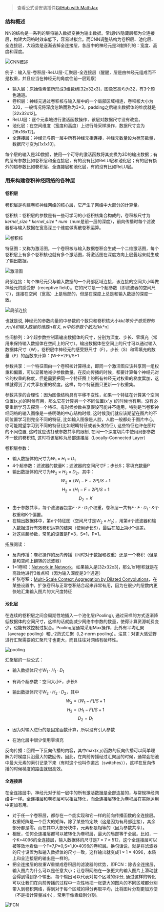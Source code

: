 > 查看公式请安装插件[GitHub with MathJax](https://chrome.google.com/webstore/detail/github-with-mathjax/ioemnmodlmafdkllaclgeombjnmnbima)


### 结构概述
NN的结构是一系列的层将输入数据变换为输出数据。常规NN隐藏层都为全连接层，构建大网络时效率低下，容易过拟合。而CNN调整结构为卷积层、池化层、全连接层，大趋势是逐渐去掉全连接层，各层中的神经元是3维排列的：宽度、高度和深度。

![CNN概述](image/CNN概述.jpg)

例子：输入层-卷积层-ReLU层-汇聚层-全连接层（醒醒，层是由神经元组成而不是权重，并且应当在神经元的角度往前一层观察）

* 输入层：原始像素值所形成3维数组[32x32x3]，图像宽高均为32，有3个颜色通道。
* 卷积层：神经元通过卷积核与输入层中的一个局部区域相连，卷积核大小为3*3*3，一般情况将深度忽略而称为3*3，padding之后输出数据体的维度就是[32x32x12]。
* ReLU层：逐个元素地进行激活函数操作，该层对数据尺寸没有改变。
* 池化层：在空间维度（宽度和高度）上进行降采样操作，数据尺寸变为[16x16x12]。
* 全连接层：神经元与前一层中所有神经元相连接，神经元数量设为标签数量，数据尺寸变为[1x1x10]。

每个层的输入是3D数据，使用一个可导的激活函数将其变换为3D的输出数据；有的层有参数比如卷积层和全连接层，有的没有比如ReLU层和池化层；有的层有额外的超参数比如卷积层、全连接层和池化层，有的没有比如ReLU层。

### 用来构建卷积神经网络的各种层
#### 卷积层
卷积层是构建卷积神经网络的核心层，它产生了网络中大部分的计算量。

卷积核：卷积层的参数是有一些可学习的小卷积核集合构成的，卷积核尺寸为$kernel\_size*kernel\_size*num$（num是前一层的深度），前向传播时每个滤波器都与输入数据在宽高深三个维度做离散卷积运算。

![卷积核](image/卷积核.png)

特征图：又称为激活图，一个卷积核与输入数据卷积会生成一个二维激活图，每个卷积层上有多个卷积核也就有多个激活图，将激活图在深度方向上层叠起来就生成了输出数据。

![激活图](image/激活图.png)

局部连接：每个神经元只与输入数据的一个局部区域连接，该连接的空间大小叫做神经元的感受野（receptive field）。它的尺寸是一个超参数（即滤波器的空间尺寸），连接在空间（宽高）上是局部的，但是在深度上总是和输入数据的深度一致。

![局部连接](image/卷积.gif)

也就是说, 神经元的参数向量的中参数的个数只和卷积核大小k*k(等价于感受野的大小)和输入数据的维数n有关, w中的参数个数为[k*k*n]

空间排列：3个超参数控制着输出数据体的尺寸，分别为深度、步长、零填充（常用来保持输入数据体在空间上的尺寸）。输出数据体在空间上的尺寸可以通过输入数据体尺寸（W），卷积层中神经元的感受野尺寸（F），步长（S）和零填充的数量（P）的函数来计算：(W-F+2P)/S+1

参数共享：一个特征图由一个卷积核计算得出，即同一个激活图应该共享同一组权重和偏置，可以显著地减少参数数量。在反向传播的时候，都要计算每个神经元对它的权重的梯度，但是需要把同一个特征图上的所有神经元对权重的梯度累加，这样就得到了对共享权重的梯度。这样，每个特征图只更新一个权重集。

参数共享的合理性：因为图像结构具有平移不变性，如果一个特征在计算某个空间位置(x,y)的时候有用，那么它在计算另一个不同位置(x',y')的时候也有用，没有必要重新学习去探测一个特征。有时候参数共享假设可能并不适用，特别是当卷积神经网络的输入图像是一些明确的中心结构时候, 这时候我们就应该期望在图片的不同位置学习到完全不同的特征, 比如输入图像是人脸，人脸一般都处于图片中心, 你可能期望学习到不同的特征(比如眼睛特征或者头发特征), 这些特征也许在图片的不同位置, 这时就应该打破参数共享的限制, 在同一个深度切片中使用局部参数不一致的卷积核, 这时将该层称为局部连接层（Locally-Connected Layer）

卷积层参数：
* 输入数据体的尺寸为$W_1\times H_1\times D_1$
* 4个超参数：滤波器的数量K；滤波器的空间尺寸F；步长S；零填充数量P
* 输出数据体的尺寸为$W_2\times H_2\times D_2$，其中： 
 $$ W_2=(W_1-F+2P)/S+1 $$
 $$ H_2=(H_1-F+2P)/S+1 $$
 $$ D_2=K $$
* 由于参数共享，每个滤波器包含$F\cdot F\cdot D_1$个权重，卷积层一共有$F\cdot F\cdot D_1\cdot K$个权重和K个偏置。
* 在输出数据体中，第d个特征图（空间尺寸是$W_2\times H_2$），用第d个滤波器和输入数据进行有效卷积运算的结果（使用步长S），最后在加上第d个偏差。
* 对这些超参数，常见的设置是F=3，S=1，P=1。

拓展阅读：
* 反向传播：卷积操作的反向传播（同时对于数据和权重）还是一个卷积（但是是和空间上翻转的滤波器）
* 1$\times$1卷积：[Network in Network](https://arxiv.org/abs/1312.4400)，如果输入是[32x32x3]，那么1x1卷积就是在高效地进行3维点积（因为输入深度是3个通道）
* 扩张卷积：[Multi-Scale Context Aggregation by Dilated Convolutions](https://arxiv.org/abs/1511.07122)，在某些设置中，扩张卷积与正常卷积结合起来非常有用，因为在很少的层数内更快地汇集输入图片的大尺度特征

#### 池化层
在连续的卷积层之间会周期性地插入一个池化层(Pooling), 通过采样的方式逐渐降低数据体的空间尺寸，这样的话就能减少网络中参数的数量，使得计算资源耗费变少，也能有效控制过拟合。Pooling层通常采用Max操作，此外有平均汇聚（average pooling）和L-2范式汇聚（L2-norm pooling）。注意：对更大感受野进行汇聚需要的汇聚尺寸也更大，而且往往对网络有破坏性。

![pooling](image/pool.jpeg)

汇聚层的一些公式：
* 输入数据体尺寸$W_1\cdot H_1\cdot D_1$
* 有两个超参数：空间大小F，步长S
* 输出数据体尺寸$W_2\cdot H_2\cdot D_2$，其中
$$W_2=(W_1-F)/S+1$$
$$H_2=(H_1-F)/S+1$$
$$D_2=D_1$$

* 因为对输入进行的是固定函数计算，所以没有引入参数
* 在池化层中很少使用零填充

反向传播：回顾一下反向传播的内容，其中max(x,y)函数的反向传播可以简单理解为将梯度只沿最大的数回传。因此，在向前传播经过汇聚层的时候，通常会把池中最大元素的索引记录下来（有时这个也叫作道岔（switches）），这样在反向传播的时候梯度的路由就很高效。

#### 全连接层
在全连接层中，神经元对于前一层中的所有激活数据是全部连接的，与常规神经网络中一样。全连接层和卷积层可以相互转化，而全连接层转化为卷积层在实际运用中更加有用。

* 对于任一个卷积层，都存在一个能实现和它一样的前向传播函数的全连接层。权重矩阵是一个巨大的矩阵，除了某些特定块（这是因为有局部连接），其余部分都是零。而在其中大部分块中，元素都是相等的（因为参数共享）。
* 相反，任何全连接层都可以被转化为卷积层，最大的局部等于全局。比如，一个K=4096的全连接层，输入数据体的尺寸是$7\times 7\times 512$，这个全连接层可以被等效地看做一个F=7,P=0,S=1,K=4096的卷积层。换句话说，就是将滤波器的尺寸设置为和输入数据体的尺寸一致，这样输出就变成$1\times 1\times 4096$，本质上和全连接层的输出是一样的。
* 把全连接层的权重W重塑成卷积层的滤波器的优势，即FCN：除去全连接层，输入图片为什么可以是任意大小；让卷积网络在一张更大的输入图片上滑动就会得到得到多个输出，每个输出可以代表对每个区域的评分, 通过这样的转化可以让我们在向前传播的过程中一次性地把一张更大的图片的不同区域都分别带入到卷积网络，得到对于每个区域的得分再取平均，比将图片分割更加方便（不是指计算量减小），常用于像素级别分割。

![FCN](image/becomefcn.png)



